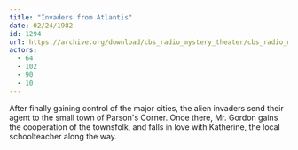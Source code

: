 ```yaml
---
title: "Invaders from Atlantis"
date: 02/24/1982
id: 1294
url: https://archive.org/download/cbs_radio_mystery_theater/cbs_radio_mystery_theater-1251-1300.zip/cbs_radio_mystery_theater-1251-1300%2Fcbsrmt_1294_invaders_from_atlantis.mp3
actors:
  - 64
  - 102
  - 90
  - 10
---
```

After finally gaining control of the major cities, the alien invaders send their agent to the small town of Parson's Corner. Once there, Mr. Gordon gains the cooperation of the townsfolk, and falls in love with Katherine, the local schoolteacher along the way.